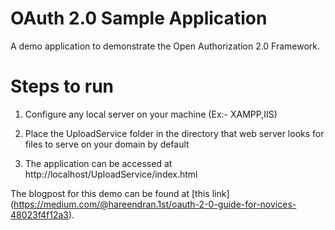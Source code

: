 # OAuth 2.0 Sample Application
A demo application to demonstrate the Open Authorization 2.0 Framework.

# Steps to run 

1) Configure any local server on your machine (Ex:- XAMPP,IIS)

2) Place the UploadService folder in the  directory that web server looks for files to serve on your domain by default

3) The application can be accessed at http://localhost/UploadService/index.html


The blogpost for this demo can be found at [this link] (https://medium.com/@hareendran.1st/oauth-2-0-guide-for-novices-48023f4f12a3).
